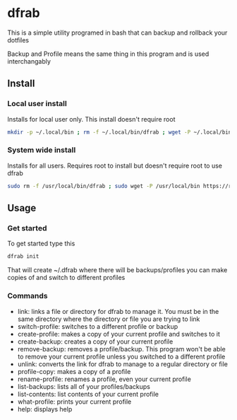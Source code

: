 # dfrab
This is a simple utility programed in bash that can backup and rollback your dotfiles

Backup and Profile means the same thing in this program and is used interchangably

## Install

### Local user install

Installs for local user only. This install doesn't require root

```bash
mkdir -p ~/.local/bin ; rm -f ~/.local/bin/dfrab ; wget -P ~/.local/bin https://raw.githubusercontent.com/dnkmmr69420/dotfile-rollback-and-backup/main/bin/dfrab ; chmod a+x ~/.local/bin/dfrab
```

### System wide install

Installs for all users. Requires root to install but doesn't require root to use dfrab

```bash
sudo rm -f /usr/local/bin/dfrab ; sudo wget -P /usr/local/bin https://raw.githubusercontent.com/dnkmmr69420/dotfile-rollback-and-backup/main/bin/dfrab ; sudo chmod a+x /usr/local/bin/dfrab
```


## Usage

### Get started

To get started type this

```bash
dfrab init
```

That will create ~/.dfrab where there will be backups/profiles you can make copies of and switch to different profiles

### Commands

- link: links a file or directory for dfrab to manage it. You must be in the same directory where the directory or file you are trying to link
- switch-profile: switches to a different profile or backup
- create-profile: makes a copy of your current profile and switches to it
- create-backup: creates a copy of your current profile
- remove-backup: removes a profile/backup. This program won't be able to remove your current profile unless you switched to a different profile
- unlink: converts the link for dfrab to manage to a regular directory or file
- profile-copy: makes a copy of a profile
- rename-profile: renames a profile, even your current profile
- list-backups: lists all of your profiles/backups
- list-contents: list contents of your current profile
- what-profile: prints your current profile
- help: displays help

